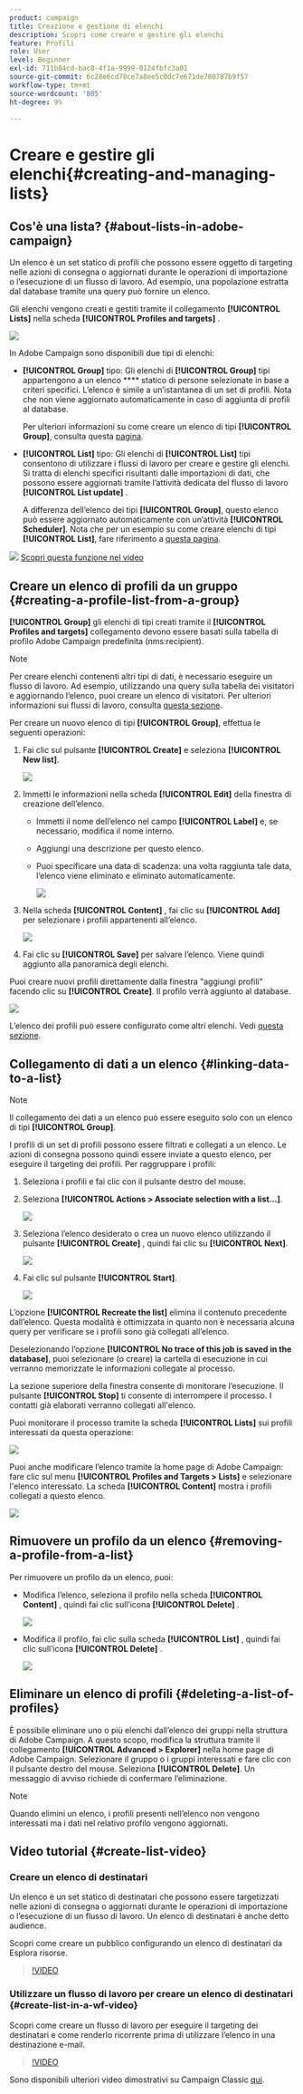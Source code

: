 ```yaml
---
product: campaign
title: Creazione e gestione di elenchi
description: Scopri come creare e gestire gli elenchi
feature: Profili
role: User
level: Beginner
exl-id: 711b84cd-bac8-4f1a-9999-0124fbfc3a01
source-git-commit: 6c28e6cd78ce7a8ee5c0dc7e671de780787b9f57
workflow-type: tm+mt
source-wordcount: '805'
ht-degree: 9%

---
```


# Creare e gestire gli elenchi{#creating-and-managing-lists}

## Cos&#39;è una lista? {#about-lists-in-adobe-campaign}

Un elenco è un set statico di profili che possono essere oggetto di targeting nelle azioni di consegna o aggiornati durante le operazioni di importazione o l’esecuzione di un flusso di lavoro. Ad esempio, una popolazione estratta dal database tramite una query può fornire un elenco.

Gli elenchi vengono creati e gestiti tramite il collegamento **[!UICONTROL Lists]** nella scheda **[!UICONTROL Profiles and targets]** .

![](assets/s_ncs_user_interface_group_link.png)

In Adobe Campaign sono disponibili due tipi di elenchi:

* **[!UICONTROL Group]** tipo: Gli elenchi di  **[!UICONTROL Group]** tipi appartengono a un elenco  **** statico di persone selezionate in base a criteri specifici. L’elenco è simile a un’istantanea di un set di profili. Nota che non viene aggiornato automaticamente in caso di aggiunta di profili al database.

   Per ulteriori informazioni su come creare un elenco di tipi **[!UICONTROL Group]**, consulta questa [pagina](#creating-a-profile-list-from-a-group).

* **[!UICONTROL List]** tipo: Gli elenchi di  **[!UICONTROL List]** tipi consentono di utilizzare i flussi di lavoro per creare e gestire gli elenchi. Si tratta di elenchi specifici risultanti dalle importazioni di dati, che possono essere aggiornati tramite l’attività dedicata del flusso di lavoro **[!UICONTROL List update]** .

   A differenza dell’elenco dei tipi **[!UICONTROL Group]**, questo elenco può essere aggiornato automaticamente con un’attività **[!UICONTROL Scheduler]**. Nota che per un esempio su come creare elenchi di tipi **[!UICONTROL List]**, fare riferimento a [questa pagina](../../workflow/using/list-update.md).

![](assets/do-not-localize/how-to-video.png) [Scopri questa funzione nel video](#create-list-video)

## Creare un elenco di profili da un gruppo {#creating-a-profile-list-from-a-group}

**[!UICONTROL Group]** gli elenchi di tipi creati tramite il  **[!UICONTROL Profiles and targets]** collegamento devono essere basati sulla tabella di profilo Adobe Campaign predefinita (nms:recipient).

>[!NOTE]
>
>Per creare elenchi contenenti altri tipi di dati, è necessario eseguire un flusso di lavoro. Ad esempio, utilizzando una query sulla tabella dei visitatori e aggiornando l’elenco, puoi creare un elenco di visitatori. Per ulteriori informazioni sui flussi di lavoro, consulta [questa sezione](../../workflow/using/about-workflows.md).

Per creare un nuovo elenco di tipi **[!UICONTROL Group]**, effettua le seguenti operazioni:

1. Fai clic sul pulsante **[!UICONTROL Create]** e seleziona **[!UICONTROL New list]**.

   ![](assets/s_ncs_user_new_group.png)

1. Immetti le informazioni nella scheda **[!UICONTROL Edit]** della finestra di creazione dell’elenco.

   * Immetti il nome dell’elenco nel campo **[!UICONTROL Label]** e, se necessario, modifica il nome interno.
   * Aggiungi una descrizione per questo elenco.
   * Puoi specificare una data di scadenza: una volta raggiunta tale data, l’elenco viene eliminato e eliminato automaticamente.

      ![](assets/list_expiration_date.png)

1. Nella scheda **[!UICONTROL Content]** , fai clic su **[!UICONTROL Add]** per selezionare i profili appartenenti all’elenco.

   ![](assets/s_ncs_user_add_group.png)

1. Fai clic su **[!UICONTROL Save]** per salvare l’elenco. Viene quindi aggiunto alla panoramica degli elenchi.

Puoi creare nuovi profili direttamente dalla finestra &quot;aggiungi profili&quot; facendo clic su **[!UICONTROL Create]**. Il profilo verrà aggiunto al database.

![](assets/s_ncs_user_new_recipient_from_group.png)

L’elenco dei profili può essere configurato come altri elenchi. Vedi [questa sezione](../../platform/using/adobe-campaign-workspace.md#configuring-lists).

## Collegamento di dati a un elenco {#linking-data-to-a-list}

>[!NOTE]
>
>Il collegamento dei dati a un elenco può essere eseguito solo con un elenco di tipi **[!UICONTROL Group]**.

I profili di un set di profili possono essere filtrati e collegati a un elenco. Le azioni di consegna possono quindi essere inviate a questo elenco, per eseguire il targeting dei profili. Per raggruppare i profili:

1. Seleziona i profili e fai clic con il pulsante destro del mouse.
1. Seleziona **[!UICONTROL Actions > Associate selection with a list...]**.

   ![](assets/s_ncs_user_add_selection_to_group.png)

1. Seleziona l’elenco desiderato o crea un nuovo elenco utilizzando il pulsante **[!UICONTROL Create]** , quindi fai clic su **[!UICONTROL Next]**.

   ![](assets/s_ncs_user_add_selection_to_group_2.png)

1. Fai clic sul pulsante **[!UICONTROL Start]**.

   ![](assets/s_ncs_user_add_selection_to_group_3.png)

L’opzione **[!UICONTROL Recreate the list]** elimina il contenuto precedente dall’elenco. Questa modalità è ottimizzata in quanto non è necessaria alcuna query per verificare se i profili sono già collegati all’elenco.

Deselezionando l’opzione **[!UICONTROL No trace of this job is saved in the database]**, puoi selezionare (o creare) la cartella di esecuzione in cui verranno memorizzate le informazioni collegate al processo.

La sezione superiore della finestra consente di monitorare l’esecuzione. Il pulsante **[!UICONTROL Stop]** ti consente di interrompere il processo. I contatti già elaborati verranno collegati all&#39;elenco.

Puoi monitorare il processo tramite la scheda **[!UICONTROL Lists]** sui profili interessati da questa operazione:

![](assets/s_ncs_user_add_selection_to_group_4.png)

Puoi anche modificare l’elenco tramite la home page di Adobe Campaign: fare clic sul menu **[!UICONTROL Profiles and Targets > Lists]** e selezionare l&#39;elenco interessato. La scheda **[!UICONTROL Content]** mostra i profili collegati a questo elenco.

![](assets/s_ncs_user_add_selection_to_group_5.png)

## Rimuovere un profilo da un elenco {#removing-a-profile-from-a-list}

Per rimuovere un profilo da un elenco, puoi:

* Modifica l’elenco, seleziona il profilo nella scheda **[!UICONTROL Content]** , quindi fai clic sull’icona **[!UICONTROL Delete]** .

   ![](assets/list_remove_a_recipient.png)

* Modifica il profilo, fai clic sulla scheda **[!UICONTROL List]** , quindi fai clic sull’icona **[!UICONTROL Delete]** .

   ![](assets/recipient_remove_a_list.png)

## Eliminare un elenco di profili {#deleting-a-list-of-profiles}

È possibile eliminare uno o più elenchi dall’elenco dei gruppi nella struttura di Adobe Campaign. A questo scopo, modifica la struttura tramite il collegamento **[!UICONTROL Advanced > Explorer]** nella home page di Adobe Campaign. Selezionare il gruppo o i gruppi interessati e fare clic con il pulsante destro del mouse. Seleziona **[!UICONTROL Delete]**. Un messaggio di avviso richiede di confermare l’eliminazione.

>[!NOTE]
>
>Quando elimini un elenco, i profili presenti nell’elenco non vengono interessati ma i dati nel relativo profilo vengono aggiornati.

## Video tutorial {#create-list-video}

### Creare un elenco di destinatari

Un elenco è un set statico di destinatari che possono essere targetizzati nelle azioni di consegna o aggiornati durante le operazioni di importazione o l’esecuzione di un flusso di lavoro. Un elenco di destinatari è anche detto audience.

Scopri come creare un pubblico configurando un elenco di destinatari da Esplora risorse.

>[!VIDEO](https://video.tv.adobe.com/v/25602/quality=12)

### Utilizzare un flusso di lavoro per creare un elenco di destinatari {#create-list-in-a-wf-video}

Scopri come creare un flusso di lavoro per eseguire il targeting dei destinatari e come renderlo ricorrente prima di utilizzare l’elenco in una destinazione e-mail.

>[!VIDEO](https://video.tv.adobe.com/v/25603?quality=12)

Sono disponibili ulteriori video dimostrativi su Campaign Classic [qui](https://experienceleague.adobe.com/docs/campaign-classic-learn/tutorials/overview.html?lang=it).
